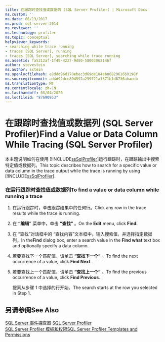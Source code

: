 ```yaml
---
title: 在跟踪时查找值或数据列 (SQL Server Profiler) | Microsoft Docs
ms.custom: ''
ms.date: 06/13/2017
ms.prod: sql-server-2014
ms.reviewer: ''
ms.technology: profiler
ms.topic: conceptual
helpviewer_keywords:
- searching while trace running
- traces [SQL Server], running
- traces [SQL Server], searching while trace running
ms.assetid: fa5212af-1f49-4227-9d80-58003062146f
author: stevestein
ms.author: sstein
ms.openlocfilehash: e8ddd96d178ebec3d69de184ab06829616b0198f
ms.sourcegitcommit: ad4d92dce894592a259721a1571b1d8736abacdb
ms.translationtype: MT
ms.contentlocale: zh-CN
ms.lasthandoff: 08/04/2020
ms.locfileid: "87690953"
---
```

# <a name="find-a-value-or-data-column-while-tracing-sql-server-profiler"></a><span data-ttu-id="611a8-102">在跟踪时查找值或数据列 (SQL Server Profiler)</span><span class="sxs-lookup"><span data-stu-id="611a8-102">Find a Value or Data Column While Tracing (SQL Server Profiler)</span></span>
  <span data-ttu-id="611a8-103">本主题说明如何在使用 [!INCLUDE[ssSqlProfiler](../../includes/sssqlprofiler-md.md)]运行跟踪时，在跟踪输出中搜索特定值或数据列。</span><span class="sxs-lookup"><span data-stu-id="611a8-103">This topic describes how to search for a specific value or data column in the trace output while the trace is running by using [!INCLUDE[ssSqlProfiler](../../includes/sssqlprofiler-md.md)].</span></span>  
  
### <a name="to-find-a-value-or-data-column-while-running-a-trace"></a><span data-ttu-id="611a8-104">在运行跟踪时查找值或数据列</span><span class="sxs-lookup"><span data-stu-id="611a8-104">To find a value or data column while running a trace</span></span>  
  
1.  <span data-ttu-id="611a8-105">在运行跟踪时，单击跟踪结果中的任何行。</span><span class="sxs-lookup"><span data-stu-id="611a8-105">Click any row in the trace results while the trace is running.</span></span>  
  
2.  <span data-ttu-id="611a8-106">在 **“编辑”** 菜单中，单击 **“查找”** 。</span><span class="sxs-lookup"><span data-stu-id="611a8-106">On the **Edit** menu, click **Find**.</span></span>  
  
3.  <span data-ttu-id="611a8-107">在  “查找”对话框中的  “查找内容”文本框中，输入搜索值，并选择指定数据列。</span><span class="sxs-lookup"><span data-stu-id="611a8-107">In the**Find** dialog box, enter a search value in the **Find what** text box and optionally specify a data column.</span></span>  
  
4.  <span data-ttu-id="611a8-108">若要查找下一个匹配值，请单击 **“查找下一个”** 。</span><span class="sxs-lookup"><span data-stu-id="611a8-108">To find the next occurrence of a value, click **Find Next**.</span></span>  
  
5.  <span data-ttu-id="611a8-109">若要查找上一个匹配值，请单击 **“查找上一个”** 。</span><span class="sxs-lookup"><span data-stu-id="611a8-109">To find the previous occurrence of a value, click **Find Previous**.</span></span>  
  
     <span data-ttu-id="611a8-110">搜索从步骤 1 中选择的行开始。</span><span class="sxs-lookup"><span data-stu-id="611a8-110">The search starts at the row you selected in Step 1.</span></span>  
  
## <a name="see-also"></a><span data-ttu-id="611a8-111">另请参阅</span><span class="sxs-lookup"><span data-stu-id="611a8-111">See Also</span></span>  
 <span data-ttu-id="611a8-112">[SQL Server 事件探查器](sql-server-profiler.md) </span><span class="sxs-lookup"><span data-stu-id="611a8-112">[SQL Server Profiler](sql-server-profiler.md) </span></span>  
 [<span data-ttu-id="611a8-113">SQL Server Profiler 模板和权限</span><span class="sxs-lookup"><span data-stu-id="611a8-113">SQL Server Profiler Templates and Permissions</span></span>](sql-server-profiler-templates-and-permissions.md)  
  
  
